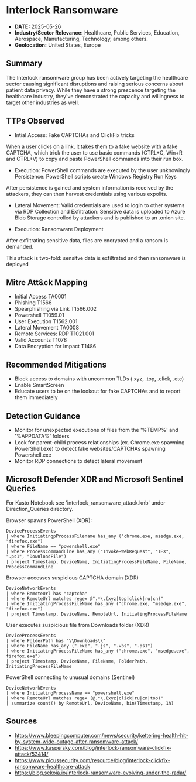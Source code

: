 # Interlock Ransomware 
- **DATE:** 2025-05-26
- **Industry/Sector Relevance:** Healthcare, Public Services, Education, Aerospace, Manufacturing, Technology, among others. 
- **Geolocation:** United States, Europe

## Summary

The Interlock ransomware group has been actively targeting the healthcare sector causing significant disruptions and raising serious concerns about patient data privacy. While they have a strong prescence targeting the healthcare industry, they've demonstrated the capacity and willingness to target other industries as well. 

## TTPs Observed

- Intial Access: Fake CAPTCHAs and ClickFix tricks

When a user clicks on a link, it takes them to a fake website with a fake CAPTCHA, which trick the user to use basic commands (CTRL+C, Win+R and CTRL+V) to copy and paste PowerShell commands into their run box.

- Execution: PowerShell commands are executed by the user unknowingly
Persistence: PowerShell scripts create Windows Registry Run Keys

After persistence is gained and system information is received by the attackers, they can then harvest credentials using various expolits.

- Lateral Movement: Valid credentials are used to login to other systems via RDP
Collection and Exfiltration: Sensitive data is uploaded to Azure Blob Storage controlled by attackers and is published to an .onion site.

- Execution: Ransomware Deployment
    
After exfiltrating sensitive data, files are encrypted and a ransom is demanded. 

This attack is two-fold: sensitve data is exfiltrated and then ransomware is deployed

## Mitre Att&ck Mapping

- Initial Access             TA0001
- Phishing                   T1566
- Spearphishing via Link     T1566.002
- Powershell                 T1059.01
- User Execution             T1562.001
- Lateral Movement           TA0008
- Remote Services: RDP       T1021.001
- Valid Accounts             T1078
- Data Encryption for Impact T1486

## Recommended Mitigations

- Block access to domains with uncommon TLDs (.xyz, .top, .click, .etc)
- Enable SmartScreen
- Educate users to be on the lookout for fake CAPTCHAs and to report them immediately

## Detection Guidance

- Monitor for unexpected executions of files from the '%TEMP%' and '%APPDATA%' folders
- Look for parent-child process relationships (ex. Chrome.exe spawning PowerShell.exe) to detect fake websites/CAPTCHAs spawning Powershell.exe
- Monitor RDP connections to detect lateral movement

## Microsoft Defender XDR and Microsoft Sentinel Queries

For Kusto Notebook see 'interlock_ransomware_attack.knb' under Direction_Queries directory.

Browser spawns PowerShell (XDR):

    DeviceProcessEvents
    | where InitiatingpProcessFilename has_any ("chrome.exe, msedge.exe, "firefox.exe")
    | where FileName == "powershell.exe"
    | where ProcessCommandLine has_any ("Invoke-WebRequest", "IEX", ".ps1", "DownloadFile")
    | project Timestamp, DeviceName, InitiatingProcessFileName, FileName, ProcessCommandLine

Browser accesses suspicious CAPTCHA domain (XDR)

    DeviceNetworkEvents
    | where RemoteUrl has "captcha"
    | where RemoteUrl matches regex @".*\.(xyz|top|click|ru|cn)"
    | where InitiatingProcessFileName has_any ("chrome.exe, "msedge.exe", "firefox.exe")
    | project Timestamp, DeviceName, RemoteUrl, InitiatingProcessFileName

User executes suspicious file from Downloads folder (XDR)

    DeviceProcessEvents
    | where FolderPath has "\\Downloads\\"
    | where FileName has_any (".exe", ".js", ".vbs", ".ps1")
    | where InitiatingProcessFileName has_any ("chrome.exe", "msedge.exe", firefox.exe")
    | project Timestamp, DeviceName, FileName, FolderPath, InitiatingProcessFileName

PowerShell connecting to unusual domains (Sentinel)

    DeviceNetworkEvents
    | where InitiatingProcessName == "powershell.exe"
    | where RemoteUrl matches regex (@.*\.(xyz|click|ru|cn|top)"
    | summarize count() by RemoteUrl, DeviceName, bin(Timestamp, 1h)

## Sources

- https://www.bleepingcomputer.com/news/security/kettering-health-hit-by-system-wide-outage-after-ransomware-attack/
- https://www.kaspersky.com/blog/interlock-ransomware-clickfix-attack/53414/
- https://www.picussecurity.com/resource/blog/interlock-clickfix-ransomware-healthcare-attack
- https://blog.sekoia.io/interlock-ransomware-evolving-under-the-radar/









  

